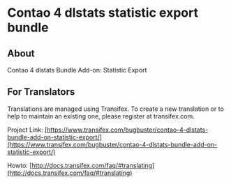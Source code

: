 # Contao 4 dlstats statistic export bundle


## About

Contao 4 dlstats Bundle Add-on: Statistic Export


## For Translators

Translations are managed using Transifex. To create a new translation or to help to maintain an existing one, please register at transifex.com.

Project Link: [https://www.transifex.com/bugbuster/contao-4-dlstats-bundle-add-on-statistic-export/](https://www.transifex.com/bugbuster/contao-4-dlstats-bundle-add-on-statistic-export/)

Howto: [http://docs.transifex.com/faq/#translating](http://docs.transifex.com/faq/#translating)